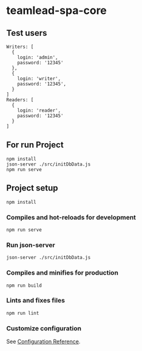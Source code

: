 # teamlead-spa-core

## Test users
```
Writers: [
  {
    login: 'admin',
    password: '12345'
  },
  {
    login: 'writer',
    password: '12345',
  }
]
Readers: [
  {
    login: 'reader',
    password: '12345'
  }
]
```

## For run Project
```
npm install
json-server ./src/initDbData.js
npm run serve
```

## Project setup
```
npm install
```

### Compiles and hot-reloads for development
```
npm run serve
```

### Run json-server
```
json-server ./src/initDbData.js
```

### Compiles and minifies for production
```
npm run build
```

### Lints and fixes files
```
npm run lint
```

### Customize configuration
See [Configuration Reference](https://cli.vuejs.org/config/).
